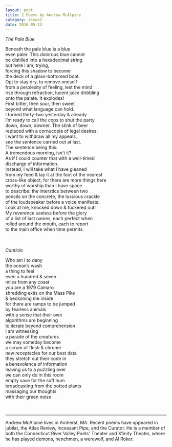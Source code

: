 ```yaml
---
layout: post
title: 2 Poems by Andrew McAlpine
category: issue2
date: 2016-05-13
---
```

*The Pale Blue*

Beneath the pale blue is a blue<br>
even paler. This dolorous blue cannot<br>
be distilled into a hexadecimal string<br>
but here I am, trying,<br>
forcing this shadow to become<br>
the deck of a glass-bottomed boat.<br>
Opt to stay dry, to remove oneself<br>
from a perplexity of feeling, lest the mind<br>
rise through refraction, lucent juice dribbling<br>
onto the palate. It explodes!<br>
First bitter, then sour, then sweet<br>
beyond what language can hold.<br>
I turned thirty-two yesterday & already<br>
I’m ready to call the cops to shut the party<br>
down, down, downer. The stink of beer<br>
replaced with a cornucopia of legal desires:<br>
I want to withdraw all my appeals,<br>
see the sentence carried out at last.<br>
The sentence being this:<br>
A tremendous morning, isn’t it?<br>
As if I could counter that with a well-timed<br>
discharge of information.<br>
Instead, I will take what I have gleaned<br>
from my feed & lay it at the foot of the nearest<br>
cross-like object, for there are more things here<br>
worthy of worship than I have space<br>
to describe: the interstice between two<br>
pencils on the concrete, the luscious crackle<br>
of the loudspeaker before a voice manifests.<br>
Look at me, knocked down & tuckered out!<br>
My reverence useless before the glory<br>
of a list of last names, each perfect when<br>
rolled around the mouth, each to report<br>
to the main office when time permits.<br><br><br>

*Canticle*

Who am I to deny<br>
the ocean’s wash<br>
a thing to feel<br>
even a hundred & seven<br>
miles from any coast<br>
you are a 1979 Camaro<br>
shredding exits on the Mass Pike<br>
& beckoning me inside<br>
for there are ramps to be jumped<br>
by fearless animals<br>
with a sense that their own<br>
algorithms are beginning<br>
to iterate beyond comprehension<br>
I am witnessing<br>
a parade of the creatures<br>
we may someday become<br>
a scrum of flesh & chrome<br>
new receptacles for our best data<br>
they stretch out their code in<br>
a benevolence of information<br>
leaving us to a puzzling over<br>
we can only do in this room<br>
empty save for the soft hum<br>
broadcasting from the potted plants<br>
massaging our thoughts<br>
with their green noise<br><br><br>

___

Andrew McAlpine lives in Amherst, MA. Recent poems have appeared in jubilat, the Atlas Review, Incessant Pipe, and the Curator. He is a member of both the Connecticut River Valley Poets' Theater and Xfinity Theater, where he has played demons, henchmen, a werewolf, and Al Roker.
